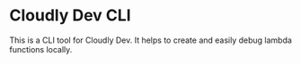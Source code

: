 # Cloudly Dev CLI

This is a CLI tool for Cloudly Dev. It helps to create and easily debug lambda functions locally.
